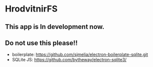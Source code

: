 # HrodvitnirFS

## This app is In development now.
## Do not use this please!!

* boilerplate: https://github.com/sjmelia/electron-boilerplate-sqlite.git
* SQLite JS: https://github.com/bytheway/electron-sqlite3/


